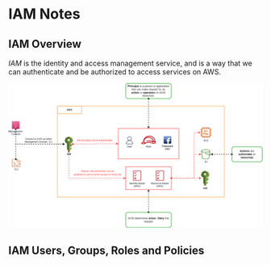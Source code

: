 # IAM Notes

## IAM Overview

*IAM* is the identity and access management service, and is a way that we can authenticate and be authorized to access services on AWS.

![Identity and Access Management Overview](images/iam-overview.png)

## IAM Users, Groups, Roles and Policies